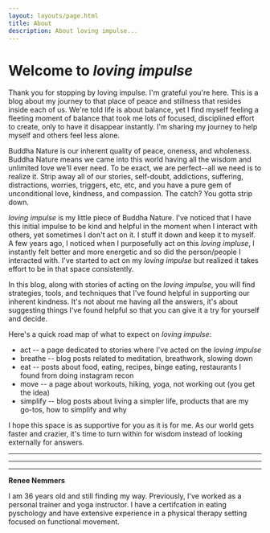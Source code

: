 ```yaml
---
layout: layouts/page.html
title: About
description: About loving impulse...
---
```

# Welcome to _loving impulse_

Thank you for stopping by loving impulse. I'm grateful you're here. This is a blog about my journey to that place of peace and stillness that resides inside each of us. We're told life is about balance, yet I find myself feeling a fleeting moment of balance that took me lots of focused, disciplined effort to create, only to have it disappear instantly. I'm sharing my journey to help myself and others feel less alone. 

Buddha Nature is our inherent quality of peace, oneness, and wholeness. Buddha Nature means we came into this world having all the wisdom and unlimited love we'll ever need. To be exact, we are perfect--all we need is to realize it. Strip away all of our stories, self-doubt, addictions, suffering, distractions, worries, triggers, etc, etc, and you have a pure gem of unconditional love, kindness, and compassion. The catch? You gotta strip down. 

_loving impulse_ is my little piece of Buddha Nature. I've noticed that I have this initial impulse to be kind and helpful in the moment when I interact with others, yet sometimes I don't act on it. I stuff it down and keep it to myself. A few years ago, I noticed when I purposefully act on this _loving impluse_, I instantly felt better and more energetic and so did the person/people I interacted with. I've started to act on my _loving impulse_ but realized it takes effort to be in that space consistently. 

In this blog, along with stories of acting on the _loving impulse_, you will find strategies, tools, and techniques that I've found helpful in supporting our inherent kindness. It's not about me having all the answers, it's about suggesting things I've found helpful so that you can give it a try for yourself and decide. 

Here's a quick road map of what to expect on _loving impulse_: 

* act -- a page dedicated to stories where I've acted on the _loving impulse_
* breathe -- blog posts related to meditation, breathwork, slowing down
* eat -- posts about food, eating, recipes, binge eating, restaurants I found from doing instagram recon
* move -- a page about workouts, hiking, yoga, not working out (you get the idea)
* simplify -- blog posts about living a simpler life, products that are my       go-tos, how to simplify and why

I hope this space is as supportive for you as it is for me. As our world gets faster and crazier, it's time to turn within for wisdom instead of looking externally for answers.

****

****

****

**Renee Nemmers**      

I am 36 years old and still finding my way. Previously, I've worked as a personal trainer and yoga instructor. I have a certifcation in eating pyschology and have extensive experience in a physical therapy setting focused on functional movement.
